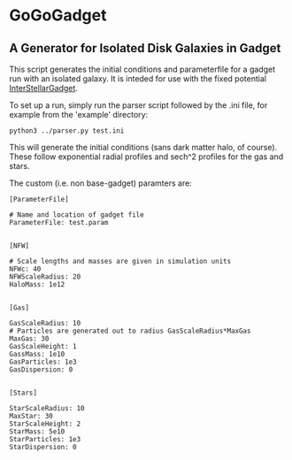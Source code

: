 GoGoGadget
============

A Generator for Isolated Disk Galaxies in Gadget
------------------------------------------------

This script generates the initial conditions and parameterfile for a gadget run with an isolated galaxy. It is inteded for use with the fixed potential [InterStellarGadget](https://github.com/JBorrow/InterStellarGadget).

To set up a run, simply run the parser script followed by the .ini file, for example from the 'example' directory:
```
python3 ../parser.py test.ini
```
This will generate the initial conditions (sans dark matter halo, of course). These follow exponential radial profiles and sech^2 profiles for the gas and stars.

The custom (i.e. non base-gadget) paramters are:
```
[ParameterFile]

# Name and location of gadget file
ParameterFile: test.param


[NFW]

# Scale lengths and masses are given in simulation units
NFWc: 40
NFWScaleRadius: 20
HaloMass: 1e12


[Gas]

GasScaleRadius: 10
# Particles are generated out to radius GasScaleRadius*MaxGas
MaxGas: 30
GasScaleHeight: 1
GassMass: 1e10
GasParticles: 1e3
GasDispersion: 0


[Stars]

StarScaleRadius: 10
MaxStar: 30
StarScaleHeight: 2
StarMass: 5e10
StarParticles: 1e3
StarDispersion: 0
```
